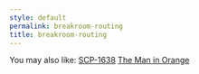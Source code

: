```yaml
---
style: default
permalink: breakroom-routing
title: breakroom-routing
---
```

You may also like:
[SCP-1638](http://scp-wiki.net/scp-1638)
[The Man in Orange](http://scp-wiki.net/the-man-in-orange)